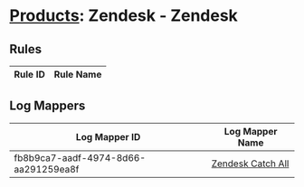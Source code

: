# [Products](README.md): Zendesk - Zendesk

## Rules

|Rule ID|Rule Name|
|----|----|


## Log Mappers

|Log Mapper ID|Log Mapper Name|
|----|----|
|fb8b9ca7-aadf-4974-8d66-aa291259ea8f|[Zendesk Catch All](../mappings/fb8b9ca7-aadf-4974-8d66-aa291259ea8f.md)|


